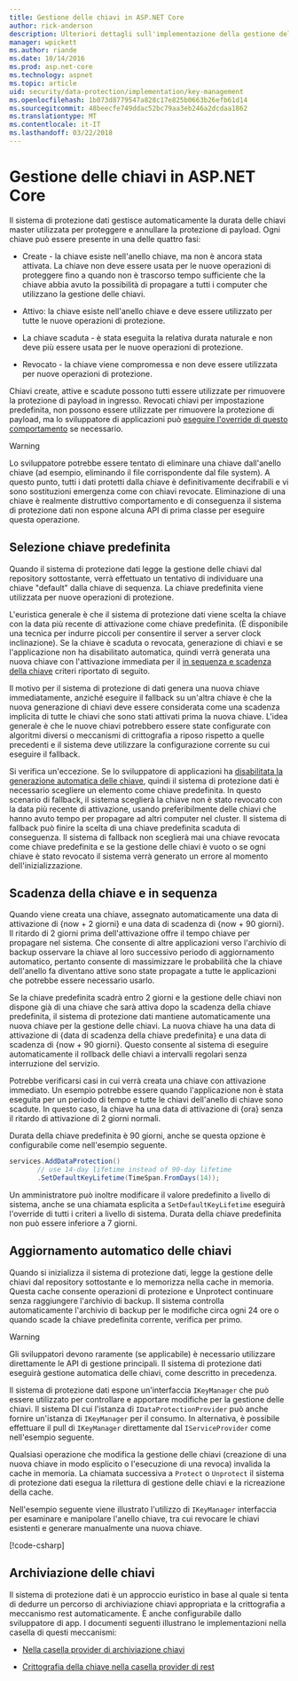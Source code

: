 ```yaml
---
title: Gestione delle chiavi in ASP.NET Core
author: rick-anderson
description: Ulteriori dettagli sull'implementazione della gestione delle chiavi di ASP.NET Core Data Protection API.
manager: wpickett
ms.author: riande
ms.date: 10/14/2016
ms.prod: asp.net-core
ms.technology: aspnet
ms.topic: article
uid: security/data-protection/implementation/key-management
ms.openlocfilehash: 1b073d8779547a828c17e825b0663b26efb61d14
ms.sourcegitcommit: 48beecfe749ddac52bc79aa3eb246a2dcdaa1862
ms.translationtype: MT
ms.contentlocale: it-IT
ms.lasthandoff: 03/22/2018
---
```

# <a name="key-management-in-aspnet-core"></a>Gestione delle chiavi in ASP.NET Core

<a name="data-protection-implementation-key-management"></a>

Il sistema di protezione dati gestisce automaticamente la durata delle chiavi master utilizzata per proteggere e annullare la protezione di payload. Ogni chiave può essere presente in una delle quattro fasi:

* Create - la chiave esiste nell'anello chiave, ma non è ancora stata attivata. La chiave non deve essere usata per le nuove operazioni di proteggere fino a quando non è trascorso tempo sufficiente che la chiave abbia avuto la possibilità di propagare a tutti i computer che utilizzano la gestione delle chiavi.

* Attivo: la chiave esiste nell'anello chiave e deve essere utilizzato per tutte le nuove operazioni di protezione.

* La chiave scaduta - è stata eseguita la relativa durata naturale e non deve più essere usata per le nuove operazioni di protezione.

* Revocato - la chiave viene compromessa e non deve essere utilizzata per nuove operazioni di protezione.

Chiavi create, attive e scadute possono tutti essere utilizzate per rimuovere la protezione di payload in ingresso. Revocati chiavi per impostazione predefinita, non possono essere utilizzate per rimuovere la protezione di payload, ma lo sviluppatore di applicazioni può [eseguire l'override di questo comportamento](xref:security/data-protection/consumer-apis/dangerous-unprotect#data-protection-consumer-apis-dangerous-unprotect) se necessario.

>[!WARNING]
> Lo sviluppatore potrebbe essere tentato di eliminare una chiave dall'anello chiave (ad esempio, eliminando il file corrispondente dal file system). A questo punto, tutti i dati protetti dalla chiave è definitivamente decifrabili e vi sono sostituzioni emergenza come con chiavi revocate. Eliminazione di una chiave è realmente distruttivo comportamento e di conseguenza il sistema di protezione dati non espone alcuna API di prima classe per eseguire questa operazione.

## <a name="default-key-selection"></a>Selezione chiave predefinita

Quando il sistema di protezione dati legge la gestione delle chiavi dal repository sottostante, verrà effettuato un tentativo di individuare una chiave "default" dalla chiave di sequenza. La chiave predefinita viene utilizzata per nuove operazioni di protezione.

L'euristica generale è che il sistema di protezione dati viene scelta la chiave con la data più recente di attivazione come chiave predefinita. (È disponibile una tecnica per indurre piccoli per consentire il server a server clock inclinazione). Se la chiave è scaduta o revocata, generazione di chiavi e se l'applicazione non ha disabilitato automatica, quindi verrà generata una nuova chiave con l'attivazione immediata per il [in sequenza e scadenza della chiave](xref:security/data-protection/implementation/key-management#data-protection-implementation-key-management-expiration) criteri riportato di seguito.

Il motivo per il sistema di protezione di dati genera una nuova chiave immediatamente, anziché eseguire il fallback su un'altra chiave è che la nuova generazione di chiavi deve essere considerata come una scadenza implicita di tutte le chiavi che sono stati attivati prima la nuova chiave. L'idea generale è che le nuove chiavi potrebbero essere state configurate con algoritmi diversi o meccanismi di crittografia a riposo rispetto a quelle precedenti e il sistema deve utilizzare la configurazione corrente su cui eseguire il fallback.

Si verifica un'eccezione. Se lo sviluppatore di applicazioni ha [disabilitata la generazione automatica delle chiave](xref:security/data-protection/configuration/overview#disableautomatickeygeneration), quindi il sistema di protezione dati è necessario scegliere un elemento come chiave predefinita. In questo scenario di fallback, il sistema sceglierà la chiave non è stato revocato con la data più recente di attivazione, usando preferibilmente delle chiavi che hanno avuto tempo per propagare ad altri computer nel cluster. Il sistema di fallback può finire la scelta di una chiave predefinita scaduta di conseguenza. Il sistema di fallback non sceglierà mai una chiave revocata come chiave predefinita e se la gestione delle chiavi è vuoto o se ogni chiave è stato revocato il sistema verrà generato un errore al momento dell'inizializzazione.

<a name="data-protection-implementation-key-management-expiration"></a>

## <a name="key-expiration-and-rolling"></a>Scadenza della chiave e in sequenza

Quando viene creata una chiave, assegnato automaticamente una data di attivazione di {now + 2 giorni} e una data di scadenza di {now + 90 giorni}. Il ritardo di 2 giorni prima dell'attivazione offre il tempo chiave per propagare nel sistema. Che consente di altre applicazioni verso l'archivio di backup osservare la chiave al loro successivo periodo di aggiornamento automatico, pertanto consente di massimizzare le probabilità che la chiave dell'anello fa diventano attive sono state propagate a tutte le applicazioni che potrebbe essere necessario usarlo.

Se la chiave predefinita scadrà entro 2 giorni e la gestione delle chiavi non dispone già di una chiave che sarà attiva dopo la scadenza della chiave predefinita, il sistema di protezione dati mantiene automaticamente una nuova chiave per la gestione delle chiavi. La nuova chiave ha una data di attivazione di {data di scadenza della chiave predefinita} e una data di scadenza di {now + 90 giorni}. Questo consente al sistema di eseguire automaticamente il rollback delle chiavi a intervalli regolari senza interruzione del servizio.

Potrebbe verificarsi casi in cui verrà creata una chiave con attivazione immediato. Un esempio potrebbe essere quando l'applicazione non è stata eseguita per un periodo di tempo e tutte le chiavi dell'anello di chiave sono scadute. In questo caso, la chiave ha una data di attivazione di {ora} senza il ritardo di attivazione di 2 giorni normali.

Durata della chiave predefinita è 90 giorni, anche se questa opzione è configurabile come nell'esempio seguente.

```csharp
services.AddDataProtection()
       // use 14-day lifetime instead of 90-day lifetime
       .SetDefaultKeyLifetime(TimeSpan.FromDays(14));
```

Un amministratore può inoltre modificare il valore predefinito a livello di sistema, anche se una chiamata esplicita a `SetDefaultKeyLifetime` eseguirà l'override di tutti i criteri a livello di sistema. Durata della chiave predefinita non può essere inferiore a 7 giorni.

## <a name="automatic-key-ring-refresh"></a>Aggiornamento automatico delle chiavi

Quando si inizializza il sistema di protezione dati, legge la gestione delle chiavi dal repository sottostante e lo memorizza nella cache in memoria. Questa cache consente operazioni di protezione e Unprotect continuare senza raggiungere l'archivio di backup. Il sistema controlla automaticamente l'archivio di backup per le modifiche circa ogni 24 ore o quando scade la chiave predefinita corrente, verifica per primo.

>[!WARNING]
> Gli sviluppatori devono raramente (se applicabile) è necessario utilizzare direttamente le API di gestione principali. Il sistema di protezione dati eseguirà gestione automatica delle chiavi, come descritto in precedenza.

Il sistema di protezione dati espone un'interfaccia `IKeyManager` che può essere utilizzato per controllare e apportare modifiche per la gestione delle chiavi. Il sistema DI cui l'istanza di `IDataProtectionProvider` può anche fornire un'istanza di `IKeyManager` per il consumo. In alternativa, è possibile effettuare il pull di `IKeyManager` direttamente dal `IServiceProvider` come nell'esempio seguente.

Qualsiasi operazione che modifica la gestione delle chiavi (creazione di una nuova chiave in modo esplicito o l'esecuzione di una revoca) invalida la cache in memoria. La chiamata successiva a `Protect` o `Unprotect` il sistema di protezione dati esegua la rilettura di gestione delle chiavi e la ricreazione della cache.

Nell'esempio seguente viene illustrato l'utilizzo di `IKeyManager` interfaccia per esaminare e manipolare l'anello chiave, tra cui revocare le chiavi esistenti e generare manualmente una nuova chiave.

[!code-csharp[](key-management/samples/key-management.cs)]

## <a name="key-storage"></a>Archiviazione delle chiavi

Il sistema di protezione dati è un approccio euristico in base al quale si tenta di dedurre un percorso di archiviazione chiavi appropriata e la crittografia a meccanismo rest automaticamente. È anche configurabile dallo sviluppatore di app. I documenti seguenti illustrano le implementazioni nella casella di questi meccanismi:

* [Nella casella provider di archiviazione chiavi](xref:security/data-protection/implementation/key-storage-providers#data-protection-implementation-key-storage-providers)

* [Crittografia della chiave nella casella provider di rest](xref:security/data-protection/implementation/key-encryption-at-rest#data-protection-implementation-key-encryption-at-rest-providers)
